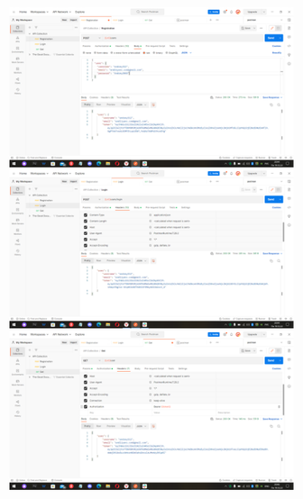 <img src="2022-12-19_20-44-13.png"> 
<img src="2022-12-19_20-44-32.png">
<img src="2022-12-19_20-46-12.png">
